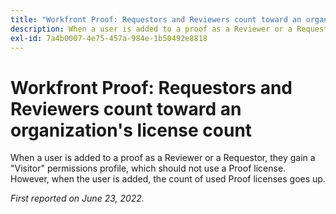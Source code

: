 ```yaml
---
title: "Workfront Proof: Requestors and Reviewers count toward an organization's license count"
description: When a user is added to a proof as a Reviewer or a Requestor, they gain a Visitor permissions profile, which should not use a Proof license. However, when the user is added, the count of used Proof licenses goes up.
exl-id: 7a4b0007-4e75-457a-984e-1b50492e8818
---
```

# Workfront Proof: Requestors and Reviewers count toward an organization's license count

When a user is added to a proof as a Reviewer or a Requestor, they gain a "Visitor" permissions profile, which should not use a Proof license. However, when the user is added, the count of used Proof licenses goes up.


_First reported on June 23, 2022._
